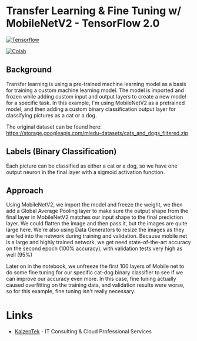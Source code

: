 # Transfer Learning & Fine Tuning w/ MobileNetV2 - TensorFlow 2.0 

[![Tensorflow](https://encrypted-tbn0.gstatic.com/images?q=tbn:ANd9GcT7b9ZDD7lMdkByT-f_RCAqSQYqnq_CpgD16IFrwfmUwWCmdt7H)](https://www.tensorflow.org/beta/guide/effective_tf2)

[![Colab](https://camo.githubusercontent.com/52feade06f2fecbf006889a904d221e6a730c194/68747470733a2f2f636f6c61622e72657365617263682e676f6f676c652e636f6d2f6173736574732f636f6c61622d62616467652e737667)](https://colab.research.google.com/github/JohnAntonusMaximus/transfer-learning/blob/master/Transfer_Learning_%26_Fine_Tuning.ipynb)

## Background

Transfer learning is using a pre-trained machine learning model as a basis for training a custom machine learning model. The model is imported and frozen 
while adding custom input and output layers to create a new model for a specific task. In this example, I'm using MobileNetV2 as a pretrained model, and
then adding a custom binary classification output layer for classifying pictures as a cat or a dog. 

The original dataset can be found here:
https://storage.googleapis.com/mledu-datasets/cats_and_dogs_filtered.zip


## Labels (Binary Classification)

Each picture can be classified as either a cat or a dog, so we have one output neuron in the final layer with a sigmoid activation function.							

## Approach

Using MobileNetV2, we import the model and freeze the weight, we then add a Global Average Pooling layer to make sure the output shape from the final layer in MobileNetV2 matches our input shape to the final prediction layer. We could flatten the image and then pass it, but the images are quite large here. We're also using Data Generators to resize the images as they are fed into the network during training and validation. Because mobile net is a
large and highly trained network, we get need state-of-the-art accuracy on the second epoch (100% accuracy), with validation tests very high as well (95%)

Later on in the notebook, we unfreeze the first 100 layers of Mobile net to do some fine tuning for our specific cat-dog binary classifier to see if we
can improve our accuracy even more. In this case, fine tuning actually caused overfitting on the training data, and validation results were worse, so 
for this example, fine tuning isn't really necessary. 


# Links

* [KaizenTek](http://www.kaizentek.io) - IT Consulting & Cloud Professional Services  



